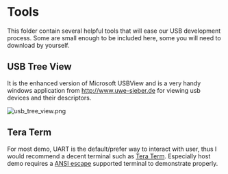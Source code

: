 # Tools

This folder contain several helpful tools that will ease our USB development process. Some are small enough to be included here, some you will need to download by yourself.

## USB Tree View 

It is the enhanced version of Microsoft USBView and is a very handy windows application from http://www.uwe-sieber.de for viewing usb devices and their descriptors.

![usb_tree_view.png](http://docs.tinyusb.org/images/usb_tree_view.png)

## Tera Term

For most demo, UART is the default/prefer way to interact with user, thus I would recommend a decent terminal such as [Tera Term](http://en.sourceforge.jp/projects/ttssh2/). Especially host demo requires a [ANSI escape](http://en.wikipedia.org/wiki/ANSI_escape_code) supported terminal to demonstrate properly.